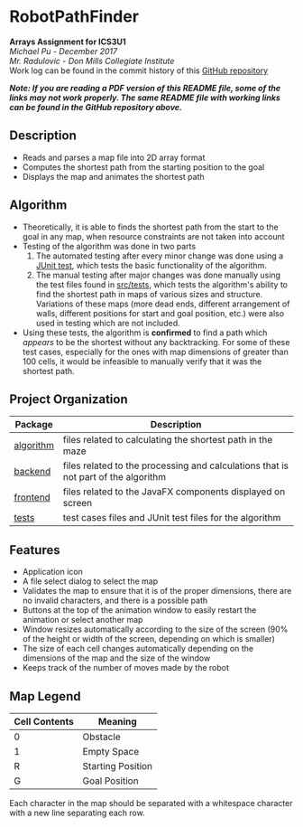 # RobotPathFinder
**Arrays Assignment for ICS3U1<br>**
_Michael Pu - December 2017<br>
Mr. Radulovic - Don Mills Collegiate Institute<br>_
Work log can be found in the commit history of this [GitHub repository](https://github.com/mchlp/RobotPathFinder)

**_Note: If you are reading a PDF version of this README file, some of the links may not work properly. The same README file with working links can be found in the GitHub repository above._**

## Description
- Reads and parses a map file into 2D array format
- Computes the shortest path from the starting position to the goal
- Displays the map and animates the shortest path

## Algorithm
- Theoretically, it is able to finds the shortest path from the start to the goal in any map, when resource constraints are not taken into account
- Testing of the algorithm was done in two parts
    1. The automated testing after every minor change was done using a [JUnit test](src/tests/AlgorithmTest.java), which tests the basic functionality of the algorithm.
    2. The manual testing after major changes was done manually using the test files found in [src/tests](src/tests), which tests the algorithm's ability to find the shortest path in maps of various sizes and structure. Variations of these maps (more dead ends, different arrangement of walls, different positions for start and goal position, etc.) were also used in testing which are not included.
- Using these tests, the algorithm is **confirmed** to find a path which *appears* to be the shortest without any backtracking. For some of these test cases, especially for the ones with map dimensions of greater than 100 cells, it would be infeasible to manually verify that it was the shortest path. 

## Project Organization
Package                          | Description
---                              | ---
[algorithm](src/algorithm)       | files related to calculating the shortest path in the maze
[backend](src/backend)           | files related to the processing and calculations that is not part of the algorithm
[frontend](src/frontend)         | files related to the JavaFX components displayed on screen
[tests](src/tests)               | test cases files and JUnit test files for the algorithm

## Features
- Application icon
- A file select dialog to select the map
- Validates the map to ensure that it is of the proper dimensions, there are no invalid characters, and there is a possible path
- Buttons at the top of the animation window to easily restart the animation or select another map
- Window resizes automatically according to the size of the screen (90% of the height or width of the screen, depending on which is smaller)
- The size of each cell changes automatically depending on the dimensions of the map and the size of the window
- Keeps track of the number of moves made by the robot


## Map Legend
Cell Contents   | Meaning
---             | ---
0               | Obstacle
1               | Empty Space
R               | Starting Position
G               | Goal Position

Each character in the map should be separated with a whitespace character with a new line separating each row.


